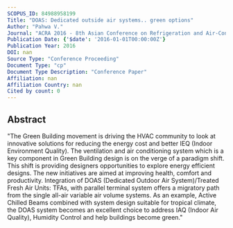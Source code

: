 ```yaml
---
SCOPUS_ID: 84988958199
Title: "DOAS: Dedicated outside air systems.. green options"
Author: "Pahwa V."
Journal: "ACRA 2016 - 8th Asian Conference on Refrigeration and Air-Conditioning"
Publication Date: {'$date': '2016-01-01T00:00:00Z'}
Publication Year: 2016
DOI: nan
Source Type: "Conference Proceeding"
Document Type: "cp"
Document Type Description: "Conference Paper"
Affiliation: nan
Affiliation Country: nan
Cited by count: 0
---
```


## Abstract
"The Green Building movement is driving the HVAC community to look at innovative solutions for reducing the energy cost and better IEQ (Indoor Environment Quality). The ventilation and air conditioning system which is a key component in Green Building design is on the verge of a paradigm shift. This shift is providing designers opportunities to explore energy efficient designs. The new initiatives are aimed at improving health, comfort and productivity. Integration of DOAS (Dedicated Outdoor Air System)/Treated Fresh Air Units: TFAs, with parallel terminal system offers a migratory path from the single all-air variable air volume systems. As an example, Active Chilled Beams combined with system design suitable for tropical climate, the DOAS system becomes an excellent choice to address IAQ (Indoor Air Quality), Humidity Control and help buildings become green."
